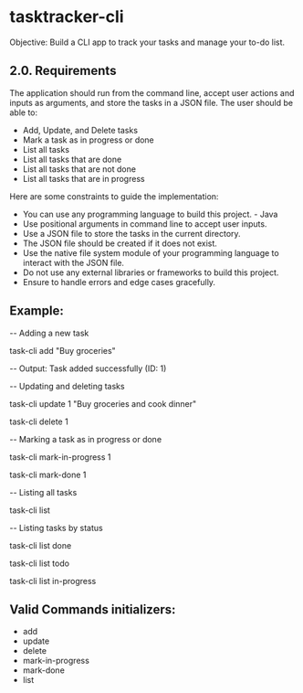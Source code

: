 # tasktracker-cli
Objective: Build a CLI app to track your tasks and manage your to-do list.

## 2.0. Requirements
The application should run from the command line, accept user actions and inputs as arguments, and store the tasks in a JSON file. The user should be able to:
- Add, Update, and Delete tasks
- Mark a task as in progress or done
- List all tasks
- List all tasks that are done
- List all tasks that are not done
- List all tasks that are in progress

Here are some constraints to guide the implementation:
- You can use any programming language to build this project. - Java
- Use positional arguments in command line to accept user inputs.
- Use a JSON file to store the tasks in the current directory.
- The JSON file should be created if it does not exist.
- Use the native file system module of your programming language to interact with the JSON file.
- Do not use any external libraries or frameworks to build this project.
- Ensure to handle errors and edge cases gracefully.

## Example:
-- Adding a new task

task-cli add "Buy groceries"

-- Output: Task added successfully (ID: 1)


-- Updating and deleting tasks

task-cli update 1 "Buy groceries and cook dinner"

task-cli delete 1

-- Marking a task as in progress or done

task-cli mark-in-progress 1

task-cli mark-done 1

-- Listing all tasks

task-cli list

-- Listing tasks by status

task-cli list done

task-cli list todo

task-cli list in-progress


## Valid Commands initializers:
- add
- update
- delete
- mark-in-progress
- mark-done
- list

